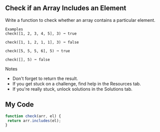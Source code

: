 ## Check if an Array Includes an Element

Write a function to check whether an array contains a particular element.
```
Examples
check([1, 2, 3, 4, 5], 3) ➞ true

check([1, 1, 2, 1, 1], 3) ➞ false

check([5, 5, 5, 6], 5) ➞ true

check([], 5) ➞ false
```
Notes
* Don't forget to return the result.
* If you get stuck on a challenge, find help in the Resources tab.
* If you're really stuck, unlock solutions in the Solutions tab.

## My Code
```js
function check(arr, el) {
 return arr.includes(el);
}
```
